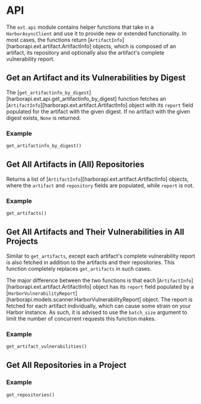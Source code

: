 # API

The `ext.api` module contains helper functions that take in a `HarborAsyncClient` and use it to provide new or extended functionality. In most cases, the functions return [`ArtifactInfo`][harborapi.ext.artifact.ArtifactInfo] objects, which is composed of an artifact, its repository and optionally also the artifact's complete vulnerability report.

## Get an Artifact and its Vulnerabilities by Digest

The [`get_artifactinfo_by_digest`][harborapi.ext.api.get_artifactinfo_by_digest] function fetches an [`ArtifactInfo`][harborapi.ext.artifact.ArtifactInfo] object with its `report` field populated for the artifact with the given digest. If no artifact with the given digest exists, `None` is returned.

### Example

```py
get_artifactinfo_by_digest()
```


## Get All Artifacts in (All) Repositories


Returns a list of [`ArtifactInfo`][harborapi.ext.artifact.ArtifactInfo] objects, where the `artifact` and `repository` fields are populated, while `report` is not.

### Example

```py
get_artifacts()
```


## Get All Artifacts and Their Vulnerabilities in All Projects

Similar to `get_artifacts`, except each artifact's complete vulnerability report is also fetched in addition to the artifacts and their repositories. This function completely replaces `get_artifacts` in such cases.

The major difference between the two functions is that each [`ArtifactInfo`][harborapi.ext.artifact.ArtifactInfo] object has its `report` field populated by a [`HarborVulnerabilityReport`][harborapi.models.scanner.HarborVulnerabilityReport] object. The report is fetched for each artifact individually, which can cause some strain on your Harbor instance. As such, it is advised to use the `batch_size` argument to limit the number of concurrent requests this function makes.

### Example

```py
get_artifact_vulnerabilities()
```



## Get All Repositories in a Project

### Example

```py
get_repositories()
```
